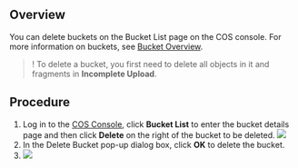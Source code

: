 ## Overview

You can delete buckets on the Bucket List page on the COS console. For more information on buckets, see [Bucket Overview](https://cloud.tencent.com/document/product/436/13312).

>! To delete a bucket, you first need to delete all objects in it and fragments in **Incomplete Upload**.

## Procedure

1. Log in to the [COS Console](https://console.cloud.tencent.com/cos5), click **Bucket List** to enter the bucket details page and then click **Delete** on the right of the bucket to be deleted.
   ![](https://main.qcloudimg.com/raw/b93fd4de9c42c5d8d2e48f69fc48b59d.png)
2. In the Delete Bucket pop-up dialog box, click **OK** to delete the bucket.
3. ![](https://main.qcloudimg.com/raw/121c0b37c6ded183b4383cca3aba5429.png)


